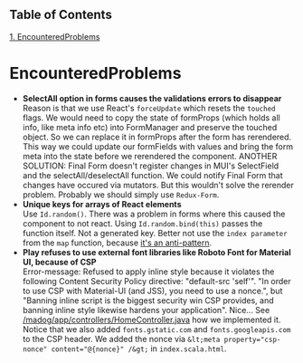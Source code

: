 ## Table of Contents
[1. EncounteredProblems](#encounteredproblems)<br>
# EncounteredProblems

* **SelectAll option in forms causes the validations errors to disappear**<br>
Reason is that we use React's `forceUpdate` which resets the `touched` flags. We would need to copy the state of formProps (which holds all info, like meta info etc) into FormManager and preserve the touched object. So we can replace it in formProps after the form has rerendered. This way we could update our formFields with values and bring the form meta into the state before we rerendered the component. ANOTHER SOLUTION: Final Form doesn't register changes in MUI's SelectField and the selectAll/deselectAll function. We could notify Final Form that changes have occured via mutators. But this wouldn't solve the rerender problem. Probably we should simply use `Redux-Form`.
* **Unique keys for arrays of React elements**<br>
Use `Id.random()`. There was a problem in forms where this caused the component to not react. Using `Id.random.bind(this)` passes the function itself. Not a generated key. Better not use the `index parameter` from the `map` function, because [it's an anti-pattern](https://medium.com/@robinpokorny/index-as-a-key-is-an-anti-pattern-e0349aece318). 
* **Play refuses to use external font libraries like Roboto Font for Material UI, because of CSP**<br>
Error-message: Refused to apply inline style because it violates the following Content Security Policy directive: "default-src 'self'". "In order to use CSP with Material-UI (and JSS), you need to use a nonce.", but  "Banning inline script is the biggest security win CSP provides, and banning inline style likewise hardens your application". Nice... See [/madog/app/controllers/HomeController.java](/madog/app/controllers/HomeController.java) how we implemented it. Notice that we also added `fonts.gstatic.com` and `fonts.googleapis.com` to the CSP header. We added the nonce via `&lt;meta property="csp-nonce" content="@{nonce}" /&gt;` in `index.scala.html`.


